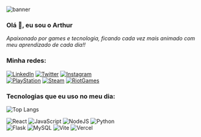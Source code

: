 ![banner](https://grandeporte.com.br/images/banner-curso-1.jpg)

### Olá 👋, eu sou o Arthur

*Apaixonado por games e tecnologia, ficando cada vez mais animado com meu aprendizado de cada dia!!*
<br/>

### Minha redes:
[![LinkedIn](https://img.shields.io/badge/LinkedIn-0077B5?style=for-the-badge&logo=linkedin&logoColor=white)](https://www.linkedin.com/in/arthurdasilvaleal/)
[![Twitter](https://img.shields.io/badge/Twitter-1DA1F2?style=for-the-badge&logo=twitter&logoColor=white)](https://x.com/Art_2146Leal)
[![Instagram](https://img.shields.io/badge/Instagram-E4405F?style=for-the-badge&logo=instagram&logoColor=white)](https://www.instagram.com/arthur_leal2146/)
<br/>
[![PlayStation](https://img.shields.io/badge/PlayStation-003791?style=for-the-badge&logo=playstation&logoColor=white)](https://psnprofiles.com/jester_2146)
[![Steam](https://img.shields.io/badge/Steam-000000?style=for-the-badge&logo=steam&logoColor=white)](https://steamcommunity.com/id/jester2146/)
[![RiotGames](https://img.shields.io/badge/Riot_Games-D32936?style=for-the-badge&logo=riot-games&logoColor=white)](https://www.op.gg/summoners/br/jester2146-OFA)

### Tecnologias que eu uso no meu dia:

![Top Langs](https://github-readme-stats.vercel.app/api/top-langs/?username=arthurL-daSilva&layout=compact)

![React](https://img.shields.io/badge/react-%2320232a.svg?style=for-the-badge&logo=react&logoColor=%2361DAFB)
![JavaScript](https://img.shields.io/badge/javascript-%23323330.svg?style=for-the-badge&logo=javascript&logoColor=%23F7DF1E)
![NodeJS](https://img.shields.io/badge/node.js-6DA55F?style=for-the-badge&logo=node.js&logoColor=white)
![Python](https://img.shields.io/badge/python-3670A0?style=for-the-badge&logo=python&logoColor=ffdd54)
<br/>
![Flask](https://img.shields.io/badge/flask-%23000.svg?style=for-the-badge&logo=flask&logoColor=white)
![MySQL](https://img.shields.io/badge/mysql-4479A1.svg?style=for-the-badge&logo=mysql&logoColor=white)
![Vite](https://img.shields.io/badge/vite-%23646CFF.svg?style=for-the-badge&logo=vite&logoColor=white)
![Vercel](https://img.shields.io/badge/vercel-%23000000.svg?style=for-the-badge&logo=vercel&logoColor=white)
